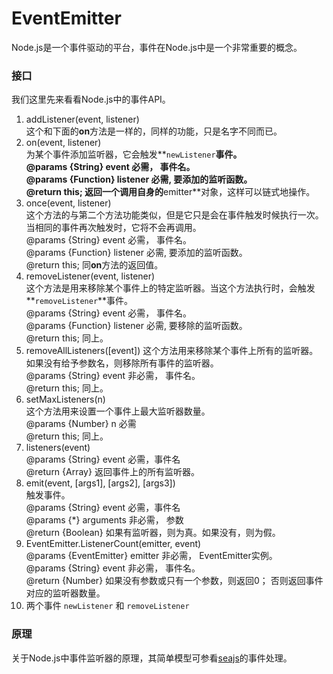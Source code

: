 # EventEmitter
Node.js是一个事件驱动的平台，事件在Node.js中是一个非常重要的概念。

   

### 接口
我们这里先来看看Node.js中的事件API。   

1. addListener(event, listener)  
    这个和下面的**on**方法是一样的，同样的功能，只是名字不同而已。   
2. on(event, listener)   
    为某个事件添加监听器，它会触发**`newListener`**事件。  
    @params {String} event 必需， 事件名。  
    @params {Function} listener 必需, 要添加的监听函数。  
    @return this; 返回一个调用自身的**emitter**对象，这样可以链式地操作。   
3. once(event, listener)   
    这个方法的与第二个方法功能类似，但是它只是会在事件触发时候执行一次。当相同的事件再次触发时，它将不会再调用。   
    @params {String} event 必需， 事件名。   
    @params {Function} listener 必需, 要添加的监听函数。   
    @return this; 同**on**方法的返回值。
4. removeListener(event, listener)   
   这个方法是用来移除某个事件上的特定监听器。当这个方法执行时，会触发**`removeListener`**事件。   
   @params {String} event 必需， 事件名。   
   @params {Function} listener 必需, 要移除的监听函数。   
   @return this; 同上。   
5. removeAllListeners([event])
   这个方法用来移除某个事件上所有的监听器。如果没有给予参数名，则移除所有事件的监听器。   
   @params {String} event 非必需， 事件名。   
   @return this; 同上。   
6. setMaxListeners(n)   
   这个方法用来设置一个事件上最大监听器数量。   
   @params {Number} n 必需   
   @return this; 同上。   
7. listeners(event)   
   @params {String} event 必需，事件名   
   @return {Array} 返回事件上的所有监听器。   
8. emit(event, [args1], [args2], [args3])   
   触发事件。   
   @params {String} event 必需，事件名   
   @params {*} arguments 非必需， 参数   
   @return {Boolean} 如果有监听器，则为真。如果没有，则为假。   
9. EventEmitter.ListenerCount(emitter, event)   
   @params {EventEmitter} emitter 非必需， EventEmitter实例。   
   @params {String} event 非必需， 事件名。   
   @return {Number} 如果没有参数或只有一个参数，则返回0； 否则返回事件对应的监听器数量。   
10. 两个事件 `newListener` 和 `removeListener`   

   

### 原理
关于Node.js中事件监听器的原理，其简单模型可参看[seajs](https://github.com/seajs/seajs/blob/master/src/util-events.js)的事件处理。

